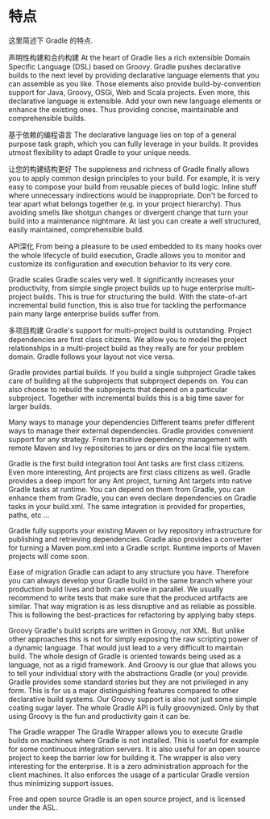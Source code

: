 # 特点

这里简述下 Gradle 的特点.

声明性构建和合约构建
At the heart of Gradle lies a rich extensible Domain Specific Language (DSL) based on Groovy. Gradle pushes declarative builds to the next level by providing declarative language elements that you can assemble as you like. Those elements also provide build-by-convention support for Java, Groovy, OSGi, Web and Scala projects. Even more, this declarative language is extensible. Add your own new language elements or enhance the existing ones. Thus providing concise, maintainable and comprehensible builds.

基于依赖的编程语言
The declarative language lies on top of a general purpose task graph, which you can fully leverage in your builds. It provides utmost flexibility to adapt Gradle to your unique needs.

让您的构建结构更好
The suppleness and richness of Gradle finally allows you to apply common design principles to your build. For example, it is very easy to compose your build from reusable pieces of build logic. Inline stuff where unnecessary indirections would be inappropriate. Don't be forced to tear apart what belongs together (e.g. in your project hierarchy). Thus avoiding smells like shotgun changes or divergent change that turn your build into a maintenance nightmare. At last you can create a well structured, easily maintained, comprehensible build.

API深化
From being a pleasure to be used embedded to its many hooks over the whole lifecycle of build execution, Gradle allows you to monitor and customize its configuration and execution behavior to its very core.

Gradle scales
Gradle scales very well. It significantly increases your productivity, from simple single project builds up to huge enterprise multi-project builds. This is true for structuring the build. With the state-of-art incremental build function, this is also true for tackling the performance pain many large enterprise builds suffer from.

多项目构建
Gradle's support for multi-project build is outstanding. Project dependencies are first class citizens. We allow you to model the project relationships in a multi-project build as they really are for your problem domain. Gradle follows your layout not vice versa.

Gradle provides partial builds. If you build a single subproject Gradle takes care of building all the subprojects that subproject depends on. You can also choose to rebuild the subprojects that depend on a particular subproject. Together with incremental builds this is a big time saver for larger builds.

Many ways to manage your dependencies
Different teams prefer different ways to manage their external dependencies. Gradle provides convenient support for any strategy. From transitive dependency management with remote Maven and Ivy repositories to jars or dirs on the local file system.

Gradle is the first build integration tool
Ant tasks are first class citizens. Even more interesting, Ant projects are first class citizens as well. Gradle provides a deep import for any Ant project, turning Ant targets into native Gradle tasks at runtime. You can depend on them from Gradle, you can enhance them from Gradle, you can even declare dependencies on Gradle tasks in your build.xml. The same integration is provided for properties, paths, etc ...

Gradle fully supports your existing Maven or Ivy repository infrastructure for publishing and retrieving dependencies. Gradle also provides a converter for turning a Maven pom.xml into a Gradle script. Runtime imports of Maven projects will come soon.

Ease of migration
Gradle can adapt to any structure you have. Therefore you can always develop your Gradle build in the same branch where your production build lives and both can evolve in parallel. We usually recommend to write tests that make sure that the produced artifacts are similar. That way migration is as less disruptive and as reliable as possible. This is following the best-practices for refactoring by applying baby steps.

Groovy
Gradle's build scripts are written in Groovy, not XML. But unlike other approaches this is not for simply exposing the raw scripting power of a dynamic language. That would just lead to a very difficult to maintain build. The whole design of Gradle is oriented towards being used as a language, not as a rigid framework. And Groovy is our glue that allows you to tell your individual story with the abstractions Gradle (or you) provide. Gradle provides some standard stories but they are not privileged in any form. This is for us a major distinguishing features compared to other declarative build systems. Our Groovy support is also not just some simple coating sugar layer. The whole Gradle API is fully groovynized. Only by that using Groovy is the fun and productivity gain it can be.

The Gradle wrapper
The Gradle Wrapper allows you to execute Gradle builds on machines where Gradle is not installed. This is useful for example for some continuous integration servers. It is also useful for an open source project to keep the barrier low for building it. The wrapper is also very interesting for the enterprise. It is a zero administration approach for the client machines. It also enforces the usage of a particular Gradle version thus minimizing support issues.

Free and open source
Gradle is an open source project, and is licensed under the ASL.

